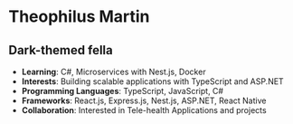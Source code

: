 # Theophilus Martin
## Dark-themed fella

- **Learning**: C#, Microservices with Nest.js, Docker
- **Interests**: Building scalable applications with TypeScript and ASP.NET
- **Programming Languages**: TypeScript, JavaScript, C#
- **Frameworks**: React.js, Express.js, Nest.js, ASP.NET, React Native
- **Collaboration**: Interested in Tele-health Applications and  projects
